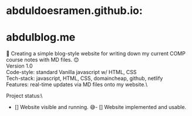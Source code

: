 # abduldoesramen.github.io:
# abdulblog.me

:slightly_smiling_face: Creating a simple blog-style website for writing down my current COMP course notes with MD files. :blush:\
Version 1.0\
Code-style: standard Vanilla javascript w/ HTML, CSS\
Tech-stack: javascript, HTML, CSS, domaincheap, github, netlify\
Features: real-time updates via MD files onto my website.\

Project status:\ 
- [] Website visible and running. :sweat_smile:- [] Website implemented and usable. 

